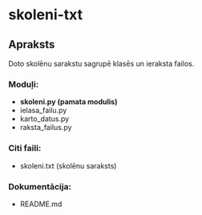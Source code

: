 # skoleni-txt
Apraksts
---
Doto skolēnu sarakstu sagrupē klasēs un ieraksta failos.

### Moduļi:
* **skoleni.py (pamata modulis)**
* ielasa_failu.py
* karto_datus.py
* raksta_failus.py

### Citi faili:
* skoleni.txt (skolēnu saraksts)

### Dokumentācija:
* README.md
